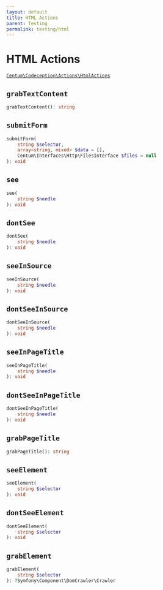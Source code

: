 ```yaml
---
layout: default
title: HTML Actions
parent: Testing
permalink: testing/html
---
```




# HTML Actions

[`Centum\Codeception\Actions\HtmlActions`](https://github.com/SidRoberts/centum/blob/development/src/Codeception/Actions/HtmlActions.php)



## `grabTextContent`

```php
grabTextContent(): string
```



## `submitForm`

```php
submitForm(
    string $selector,
    array<string, mixed> $data = [],
    Centum\Interfaces\Http\FilesInterface $files = null
): void
```



## `see`

```php
see(
    string $needle
): void
```



## `dontSee`

```php
dontSee(
    string $needle
): void
```



## `seeInSource`

```php
seeInSource(
    string $needle
): void
```



## `dontSeeInSource`

```php
dontSeeInSource(
    string $needle
): void
```



## `seeInPageTitle`

```php
seeInPageTitle(
    string $needle
): void
```



## `dontSeeInPageTitle`

```php
dontSeeInPageTitle(
    string $needle
): void
```



## `grabPageTitle`

```php
grabPageTitle(): string
```



## `seeElement`

```php
seeElement(
    string $selector
): void
```



## `dontSeeElement`

```php
dontSeeElement(
    string $selector
): void
```



## `grabElement`

```php
grabElement(
    string $selector
): ?Symfony\Component\DomCrawler\Crawler
```
